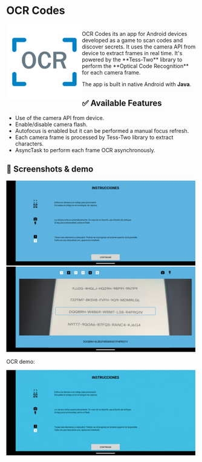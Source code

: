 # OCR Codes

<img src="/screenshots/OCR.png" align="left" width="200">

<br>
OCR Codes its an app for Android devices developed as a game to scan codes and discover secrets. 
It uses the camera API from device to extract frames in real time. 
It's powered by the **Tess-Two** library to perform the **Optical Code Recognition** for each camera frame.

The app is built in native Android with **Java**.

## ✅ Available Features

- Use of the camera API from device.
- Enable/disable camera flash.
- Autofocus is enabled but it can be performed a manual focus refresh.
- Each camera frame is processed by Tess-Two library to extract characters.
- AsyncTask to perform each frame OCR asynchronously.

## :iphone: Screenshots & demo

<img src="/screenshots/home.png" width="500">
<img src="/screenshots/capture.png" width="500">

OCR demo:

<img src="/screenshots/demo.gif" width="500">
